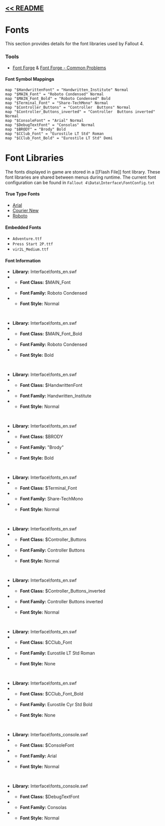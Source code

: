 **[<< README](.\README.md)**
---

# Fonts
This section provides details for the font libraries used by Fallout 4.

### Tools
- [Font Forge](https://fontforge.github.io/en-US/) & [Font Forge - Common Problems](https://fontforge.github.io/problems.html)


#### Font Symbol Mappings
```
map "$HandwrittenFont" = "Handwritten_Institute" Normal
map "$MAIN_Font" = "Roboto Condensed" Normal
map "$MAIN_Font_Bold" = "Roboto Condensed" Bold
map "$Terminal_Font" = "Share-TechMono" Normal
map "$Controller_Buttons" = "Controller  Buttons" Normal
map "$Controller_Buttons_inverted" = "Controller  Buttons inverted" Normal
map "$ConsoleFont" = "Arial" Normal
map "$DebugTextFont" = "Consolas" Normal
map "$BRODY" = "Brody" Bold
map "$CClub_Font" = "Eurostile LT Std" Roman
map "$CClub_Font_Bold" = "Eurostile LT Std" Demi
```


# Font Libraries
The fonts displayed in game are stored in a [[Flash File]] font library.
These font libraries are shared between menus during runtime.
The current font configuration can be found in `Fallout 4\Data\Interface\FontConfig.txt`

#### True Type Fonts
* [Arial](https://docs.microsoft.com/en-us/typography/font-list/arial)
* [Courier New](https://docs.microsoft.com/en-us/typography/font-list/courier-new)
* [Roboto](https://fonts.google.com/specimen/Roboto)

#### Embedded Fonts
* `Adventure.ttf`
* `Press Start 2P.ttf`
* `vir2L_Medium.ttf`


#### Font Information

* **Library:** Interface\fonts_en.swf
* * **Font Class:** $MAIN_Font
* * **Font Family:** Roboto Condensed
* * **Font Style:** Normal
<BR>

* **Library:** Interface\fonts_en.swf
* * **Font Class:** $MAIN_Font_Bold
* * **Font Family:** Roboto Condensed
* * **Font Style:** Bold
<BR>

* **Library:** Interface\fonts_en.swf
* * **Font Class:** $HandwrittenFont
* * **Font Family:** Handwritten_Institute
* * **Font Style:** Normal
<BR>

* **Library:** Interface\fonts_en.swf
* * **Font Class:** $BRODY
* * **Font Family:** "Brody"
* * **Font Style:** Bold
<BR>

* **Library:** Interface\fonts_en.swf
* * **Font Class:** $Terminal_Font
* * **Font Family:** Share-TechMono
* * **Font Style:** Normal
<BR>

* **Library:** Interface\fonts_en.swf
* * **Font Class:** $Controller_Buttons
* * **Font Family:** Controller  Buttons
* * **Font Style:** Normal
<BR>

* **Library:** Interface\fonts_en.swf
* * **Font Class:** $Controller_Buttons_inverted
* * **Font Family:** Controller  Buttons inverted
* * **Font Style:** Normal
<BR>

* **Library:** Interface\fonts_en.swf
* * **Font Class:** $CClub_Font
* * **Font Family:** Eurostile LT Std Roman
* * **Font Style:** None
<BR>

* **Library:** Interface\fonts_en.swf
* * **Font Class:** $CClub_Font_Bold
* * **Font Family:** Eurostile Cyr Std Bold
* * **Font Style:** None
<BR>

* **Library:** Interface\fonts_console.swf
* * **Font Class:** $ConsoleFont
* * **Font Family:** Arial
* * **Font Style:** Normal
<BR>

* **Library:** Interface\fonts_console.swf
* * **Font Class:** $DebugTextFont
* * **Font Family:** Consolas
* * **Font Style:** Normal
<BR>
